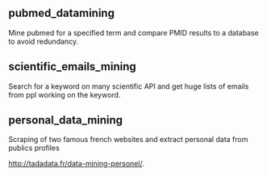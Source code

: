 ## pubmed_datamining

Mine pubmed for a specified term and compare PMID results to a database to avoid redundancy.

## scientific_emails_mining

Search for a keyword on many scientific API and get huge lists of emails from ppl working on the keyword.

## personal_data_mining

Scraping of two famous french websites and extract personal data from publics profiles 

http://tadadata.fr/data-mining-personel/.
